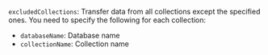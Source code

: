 `excludedCollections`: Transfer data from all collections except the specified ones. You need to specify the following for each collection:

* `databaseName`: Database name
* `collectionName`: Collection name
